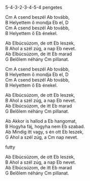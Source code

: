 5-4-3-2-3-4-5-4 pengetes   
   
Cm A csend beszél Ab tovább,     
B Helyettem ő mondja Eb el, D     
Cm A csend beszél Ab tovább,     
B Helyettem ő Eb énekel.     
   
Ab Elbúcsúzom, de ott Eb leszek,     
B Ahol a szél zúg, a nap Eb nevet.     
Ab Elbúcsúzom, de itt Eb marad     
G Belőlem néhány Cm pillanat.     
   
Cm A csend beszél Ab tovább,     
B Helyettem ő mondja Eb el, D     
Cm A csend beszél Ab tovább,     
B Helyettem ő Eb énekel.     
   
Ab Elbúcsúzom, de ott Eb leszek,     
B Ahol a szél zúg, a nap Eb nevet.     
Ab Elbúcsúzom, de itt Eb marad     
G Belőlem néhány Cm pillanat.     
   
Ab Akkor is hallod a Eb hangomat,     
B Hogyha fáj, hogyha nem Eb szabad.     
Ab Mindig itt vagy, s én ott Eb leszek,     
G Ahol a szél zúg, a Cm nap nevet.     
   
futty   
   
Ab Elbúcsúzom, de ott Eb leszek,     
B Ahol a szél zúg, a nap Eb nevet.     
Ab Elbúcsúzom, de itt Eb marad     
G Belőlem néhány Cm pillanat.     
   
